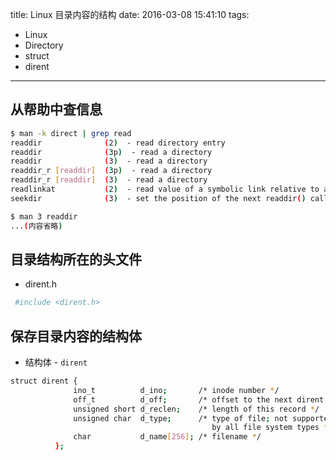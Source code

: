 title: Linux 目录内容的结构
date: 2016-03-08 15:41:10
tags:
- Linux
- Directory
- struct
- dirent

---

## 从帮助中查信息

  ``` bash
  $ man -k direct | grep read
  readdir              (2)  - read directory entry
  readdir              (3p)  - read a directory
  readdir              (3)  - read a directory
  readdir_r [readdir]  (3p)  - read a directory
  readdir_r [readdir]  (3)  - read a directory
  readlinkat           (2)  - read value of a symbolic link relative to a directory file descriptor
  seekdir              (3)  - set the position of the next readdir() call in the directory stream

  $ man 3 readdir
  ...(内容省略)

  ```

## 目录结构所在的头文件

  - dirent.h
   ``` bash
    #include <dirent.h>
   ```

## 保存目录内容的结构体

  - 结构体 \- `dirent`
   ``` bash 
   struct dirent {
                 ino_t          d_ino;       /* inode number */
                 off_t          d_off;       /* offset to the next dirent */
                 unsigned short d_reclen;    /* length of this record */
                 unsigned char  d_type;      /* type of file; not supported
                                                by all file system types */
                 char           d_name[256]; /* filename */
             };
   ```
